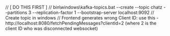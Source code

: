 // [ DO THIS FIRST ]
// bin\windows\kafka-topics.bat --create --topic chatz --partitions 3 --replication-factor 1 --bootstrap-server localhost:9092 
// Create topic in windows
// Frontend generates wrong Client ID: use this - http://localhost:8080/fetchPendingMessages?clientId=2 (where 2 is the client ID who was disconnected websocket)
